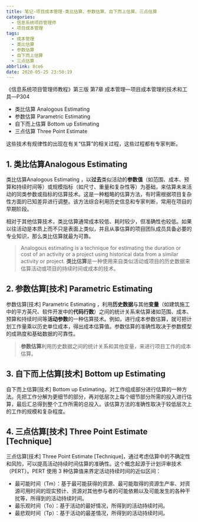 ```yaml
---
title: 笔记-项目成本管理-类比估算、参数估算、自下而上估算、三点估算
categories:
  - 信息系统项目管理师
  - 项目成本管理
tags:
  - 成本管理
  - 类比估算
  - 参数估算
  - 自下而上估算
  - 三点估算
abbrlink: 8ce6
date: 2020-05-25 23:50:19
---
```



《信息系统项目管理师教程》第三版  第7章 成本管理—项目成本管理的技术和工具—P304

- 类比估算 Analogous Estimating
- 参数估算 Parametric Estimating
- 自下而上估算 Bottom up Estimating
- 三点估算 Three Point Estimate

<!-- more -->

这些技术有规律性的出现在有关“估算”的相关过程，这些过程都有专家判断。

## 1. 类比估算Analogous Estimating

类比估算Analogous Estimating ，以**过去**类似活动的**参数值**（如范围、成本、预算和持续时间等）或规模指标（如尺寸、重量和复杂性等）为基础，来估算未来活动的同类参数或指标的估算技术。这是一种粗略的估算方法，有时需根据项目复杂性方面的已知差异进行调整。该方法综合利用历史信息和专家判断，常用在项目的早期阶段。

相对于其他估算技术，类比估算通常成本较低、耗时较少，但准确性也较低。如果以往活动是本质上而不只是表面上类似，并且从事估算的项目团队成员具备必要的专业知识，那么类比估算就最为可靠。

> Analogous estimating is a technique for estimating the duration or cost of an activity or a project using historical data from a similar activity or project.
> **类比估算**是一种使用来自类似活动或项目的历史数据来估算活动或项目的持续时间或成本的技术。

## 2. 参数估算[技术] Parametric Estimating

参数估算[技术] Parametric Estimating ，利用**历史数据**与其他**变量**（如建筑施工中的平方英尺、软件开发中的**代码行数**）之间的统计关系来估算诸如范围、成本、预算和持续时间等**活动参数**的一种估算技术。例如，进行成本参数估算，就可把计划工作量乘以历史单位成本，得出成本估算值。参数估算的准确性取决于参数模型的成熟度和基础数据的可靠性。

> **参数估算**利用历史数据之间的统计关系和其他变量，来进行项目工作的成本估算。

## 3. 自下而上估算[技术] Bottom up Estimating

自下而上估算[技术] Bottom up Estimating，对工作组成部分进行估算的一种方法。先把工作分解为更细节的部分，再对低层次上每个细节部分所需的投入进行估算，最后汇总得到整个工作所需的总投入。该估算方法的准确性取决于较低层次上的工作的规模和复杂程度。

## 4. 三点估算[技术] Three Point Estimate [Technique]

三点估算[技术] Three Point Estimate [Technique]，通过考虑估算中的不确定性和风险，可以提高活动持续时间估算的准确性。这个概念起源于计划评审技术（PERT）。PERT 使用 3 种估算值来界定活动持续时间的近似区间：

- 最可能时间（Tm）：基于最可能获得的资源、最可能取得的资源生产率、对资源可用时间的现实预计、资源对其他参与者的可能依赖以及可能发生的各种干扰等，所得到的活动持续时间。
- 最乐观时间（To）：基于活动的最好情况，所得到的活动持续时间。
- 最悲观时间（Tp）：基于活动的最差情况，所得到的活动持续时间。

